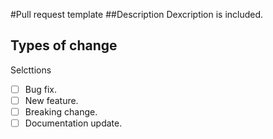 #Pull request template
##Description
Dexcription is included.

## Types of change

Selcttions

- [ ] Bug fix.
- [ ] New feature.
- [ ] Breaking change.
- [ ] Documentation update. 
